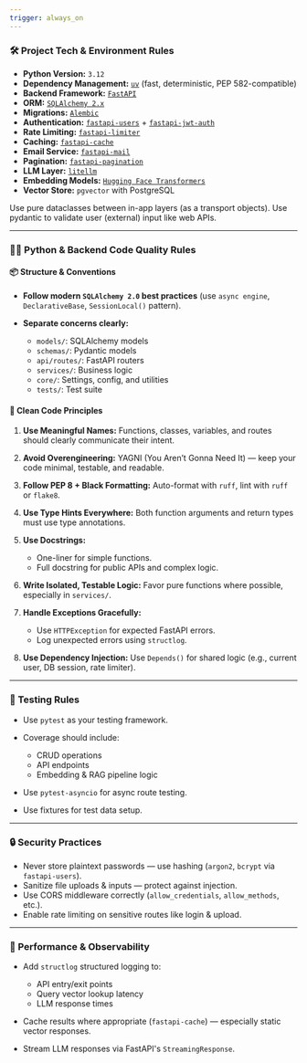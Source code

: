 ```yaml
---
trigger: always_on
---
```


### 🛠️ Project Tech & Environment Rules

* **Python Version:** `3.12`
* **Dependency Management:** [`uv`](https://github.com/astral-sh/uv) (fast, deterministic, PEP 582-compatible)
* **Backend Framework:** [`FastAPI`](https://fastapi.tiangolo.com/)
* **ORM:** [`SQLAlchemy 2.x`](https://docs.sqlalchemy.org/en/20/)
* **Migrations:** [`Alembic`](https://alembic.sqlalchemy.org/)
* **Authentication:** [`fastapi-users`](https://fastapi-users.github.io/fastapi-users/latest/) + [`fastapi-jwt-auth`](https://indominusbyte.github.io/fastapi-jwt-auth/)
* **Rate Limiting:** [`fastapi-limiter`](https://github.com/long2ice/fastapi-limiter)
* **Caching:** [`fastapi-cache`](https://github.com/long2ice/fastapi-cache)
* **Email Service:** [`fastapi-mail`](https://github.com/sabuhish/fastapi-mail)
* **Pagination:** [`fastapi-pagination`](https://github.com/uriyyo/fastapi-pagination)
* **LLM Layer:** [`litellm`](https://github.com/BerriAI/litellm)
* **Embedding Models:** [`Hugging Face Transformers`](https://huggingface.co/models)
* **Vector Store:** `pgvector` with PostgreSQL

Use pure dataclasses between in-app layers (as a transport objects). Use pydantic to validate user (external) input like web APIs. 

---

### 🧑‍💻 Python & Backend Code Quality Rules

#### 📦 Structure & Conventions

* **Follow modern `SQLAlchemy 2.0` best practices** (use `async engine`, `DeclarativeBase`, `SessionLocal()` pattern).
* **Separate concerns clearly:**

  * `models/`: SQLAlchemy models
  * `schemas/`: Pydantic models
  * `api/routes/`: FastAPI routers
  * `services/`: Business logic
  * `core/`: Settings, config, and utilities
  * `tests/`: Test suite

#### 🧹 Clean Code Principles

1. **Use Meaningful Names:** Functions, classes, variables, and routes should clearly communicate their intent.
2. **Avoid Overengineering:** YAGNI (You Aren’t Gonna Need It) — keep your code minimal, testable, and readable.
3. **Follow PEP 8 + Black Formatting:** Auto-format with `ruff`, lint with `ruff` or `flake8`.
4. **Use Type Hints Everywhere:** Both function arguments and return types must use type annotations.
5. **Use Docstrings:**

   * One-liner for simple functions.
   * Full docstring for public APIs and complex logic.
6. **Write Isolated, Testable Logic:** Favor pure functions where possible, especially in `services/`.
7. **Handle Exceptions Gracefully:**

   * Use `HTTPException` for expected FastAPI errors.
   * Log unexpected errors using `structlog`.
8. **Use Dependency Injection:** Use `Depends()` for shared logic (e.g., current user, DB session, rate limiter).

---

### 🧪 Testing Rules

* Use `pytest` as your testing framework.
* Coverage should include:

  * CRUD operations
  * API endpoints
  * Embedding & RAG pipeline logic
* Use `pytest-asyncio` for async route testing.
* Use fixtures for test data setup.

---

### 🔒 Security Practices

* Never store plaintext passwords — use hashing (`argon2`, `bcrypt` via `fastapi-users`).
* Sanitize file uploads & inputs — protect against injection.
* Use CORS middleware correctly (`allow_credentials`, `allow_methods`, etc.).
* Enable rate limiting on sensitive routes like login & upload.

---

### 🚀 Performance & Observability

* Add `structlog` structured logging to:

  * API entry/exit points
  * Query vector lookup latency
  * LLM response times
* Cache results where appropriate (`fastapi-cache`) — especially static vector responses.
* Stream LLM responses via FastAPI's `StreamingResponse`.